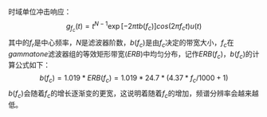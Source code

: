 时域单位冲击响应：
$$
g_{f_c}(t)=t^{N-1}\exp[-2\pi tb(f_c)]cos(2\pi f_ct)u(t)
$$
其中的$f_r$是中心频率，$N$是滤波器阶数，$b(f_c)$是由$f_c$决定的带宽大小，$f_c$在$gammatone$滤波器组的等效矩形带宽$(ERB)$中均匀分布，记作$ERB(f_c)$，$b(f_c)$的计算公式如下：
$$
b(f_{c})=1.019*ERB(f_{c})=1.019*24.7*(4.37*f_{c}/1000+1)
$$
$b(f_c)$会随着$f_c$的增长逐渐变的更宽，这说明着随着$f_c$的增加，频谱分辨率会越来越低。

